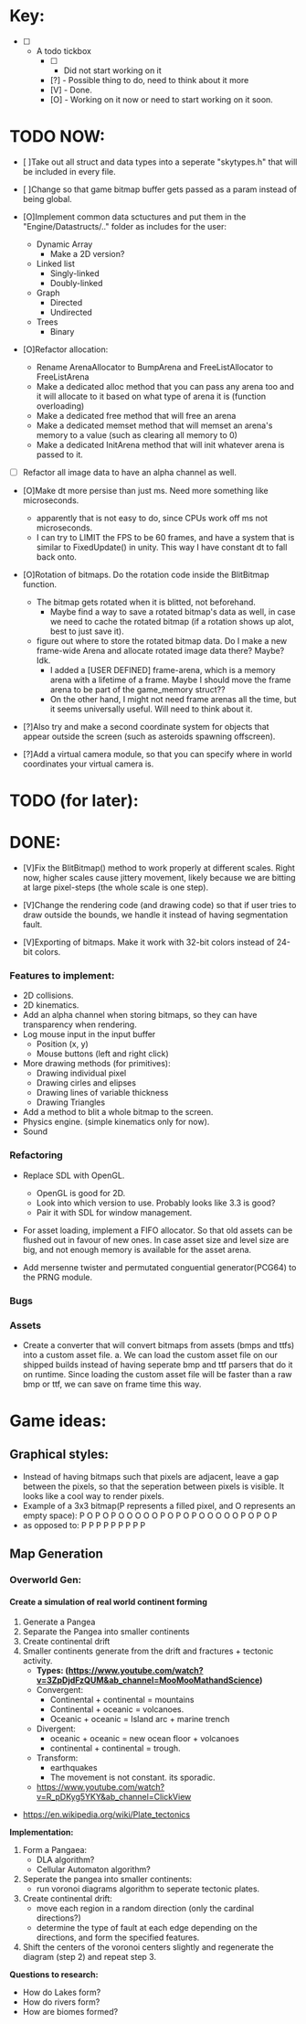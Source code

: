 # Key:
* [ ] - A todo tickbox
    * [ ] - Did not start working on it
    * [?] - Possible thing to do, need to think about it more
    * [V] - Done.
    * [O] - Working on it now or need to start working on it soon. 

# TODO NOW:
* [ ]Take out all struct and data types into a seperate "skytypes.h" that will be included in every file.
* [ ]Change so that game bitmap buffer gets passed as a param instead of being global.

* [O]Implement common data sctuctures and put them in the "Engine/Datastructs/.." folder as includes for the user:
    * Dynamic Array
        * Make a 2D version?
    * Linked list
        * Singly-linked
        * Doubly-linked
    * Graph 
        * Directed
        * Undirected
    * Trees
        * Binary
* [O]Refactor allocation:
    * Rename ArenaAllocator to BumpArena and FreeListAllocator to FreeListArena
    * Make a dedicated alloc method that you can pass any arena too and it will allocate to it based on what type of arena it is (function overloading)
    * Make a dedicated free method that will free an arena
    * Make a dedicated memset method that will memset an arena's memory to a value (such as clearing all memory to 0)
    * Make a dedicated InitArena method that will init whatever arena is passed to it. 

* [ ] Refactor all image data to have an alpha channel as well.

* [O]Make dt more persise than just ms. Need more something like microseconds.
    * apparently that is not easy to do, since CPUs work off ms not microseconds.
    * I can try to LIMIT the FPS to be 60 frames, and have a system that is similar to FixedUpdate() in unity. This way I have constant dt to fall back onto.


* [O]Rotation of bitmaps. Do the rotation code inside the BlitBitmap function.
    * The bitmap gets rotated when it is blitted, not beforehand.
        * Maybe find a way to save a rotated bitmap's data as well, in case we need to cache the rotated bitmap (if a rotation shows up alot, best to just save it).
    * figure out where to store the rotated bitmap data. Do I make a new frame-wide Arena and allocate rotated image data there? Maybe? Idk.
        * I added a [USER DEFINED] frame-arena, which is a memory arena with a lifetime of a frame. Maybe I should move the frame arena to be part of the game_memory struct??
        * On the other hand, I might not need frame arenas all the time, but it seems universally useful. Will need to think about it.


* [?]Also try and make a second coordinate system for objects that appear outside the screen (such as asteroids spawning offscreen).
* [?]Add a virtual camera module, so that you can specify where in world coordinates your virtual camera is. 

# TODO (for later):


# DONE:
* [V]Fix the BlitBitmap() method to work properly at different scales. Right now, higher scales cause jittery movement, 
    likely because we are bitting at large pixel-steps (the whole scale is one step).

* [V]Change the rendering code (and drawing code) so that if user tries to draw outside the bounds, we handle it instead of having segmentation fault.

* [V]Exporting of bitmaps. Make it work with 32-bit colors instead of 24-bit colors.


### Features to implement:
* 2D collisions.
* 2D kinematics.
* Add an alpha channel when storing bitmaps, so they can have transparency when rendering.
* Log mouse input in the input buffer
    * Position (x, y)
    * Mouse buttons (left and right click)
* More drawing methods (for primitives):
    * Drawing individual pixel
    * Drawing cirles and elipses
    * Drawing lines of variable thickness
    * Drawing Triangles
* Add a method to blit a whole bitmap to the screen.
* Physics engine. (simple kinematics only for now).
* Sound

### Refactoring
* Replace SDL with OpenGL. 
    * OpenGL is good for 2D.
    * Look into which version to use. Probably looks like 3.3 is good?
    * Pair it with SDL for window management. 

* For asset loading, implement a FIFO allocator. So that old assets can be flushed out in favour of new ones. In case asset size and level size are big, and not enough memory is
available for the asset arena. 

* Add mersenne twister and permutated conguential generator(PCG64) to the PRNG module.

### Bugs

### Assets
* Create a converter that will convert bitmaps from assets (bmps and ttfs)
into a custom asset file. 
    a. We can load the custom asset file on our shipped builds instead of having
    seperate bmp and ttf parsers that do it on runtime. Since loading the 
    custom asset file will be faster than a raw bmp or ttf, we can save on frame
    time this way.








# Game ideas:

## Graphical styles:
* Instead of having bitmaps such that pixels are adjacent, leave a gap between the pixels, so that the seperation between pixels is visible. It looks like a cool way to render pixels.
* Example of a 3x3 bitmap(P represents a filled pixel, and O represents an empty space):
    P O P O P
    O O O O O
    P O P O P
    O O O O O
    P O P O P
* as opposed to:
    P P P
    P P P
    P P P



## Map Generation

### Overworld Gen:
#### Create a simulation of real world continent forming
1. Generate a Pangea
2. Separate the Pangea into smaller continents
3. Create continental drift
4. Smaller continents generate from the drift and fractures + tectonic activity.
    * **Types: (https://www.youtube.com/watch?v=3ZpDjdFzQUM&ab_channel=MooMooMathandScience)**
    * Convergent:
        * Continental + continental = mountains
        * Continental + oceanic = volcanoes.
        * Oceanic + oceanic = Island arc + marine trench
    * Divergent:
        * oceanic + oceanic = new ocean floor + volcanoes
        * continental + continental = trough.
    * Transform:
        * earthquakes
        * The movement is not constant. its sporadic. 
    * https://www.youtube.com/watch?v=R_pDKyg5YKY&ab_channel=ClickView


* https://en.wikipedia.org/wiki/Plate_tectonics

**Implementation:**
1. Form a Pangaea:
    * DLA algorithm?
    * Cellular Automaton algorithm?
2. Seperate the pangea into smaller continents:
    * run voronoi diagrams algorithm to seperate tectonic plates. 
3. Create continental drift:
    * move each region in a random direction (only the cardinal directions?)
    * determine the type of fault at each edge depending on the directions, and form the specified features. 
4. Shift the centers of the voronoi centers slightly and regenerate the diagram (step 2) and repeat step 3.

**Questions to research:**
* How do Lakes form?
* How do rivers form?
* How are biomes formed? 

